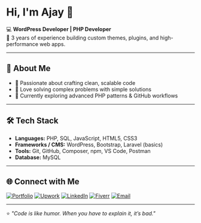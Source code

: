 # Hi, I'm Ajay 👋  

💻 **WordPress Developer | PHP Developer**  
🔧 3 years of experience building custom themes, plugins, and high-performance web apps.  

---

## 🚀 About Me
- 🔹 Passionate about crafting clean, scalable code  
- 🔹 Love solving complex problems with simple solutions  
- 🔹 Currently exploring advanced PHP patterns & GitHub workflows  

---

## 🛠 Tech Stack
- **Languages:** PHP, SQL, JavaScript, HTML5, CSS3  
- **Frameworks / CMS:** WordPress, Bootstrap, Laravel (basics)  
- **Tools:** Git, GitHub, Composer, npm, VS Code, Postman  
- **Database:** MySQL

---

## 🌐 Connect with Me
[![Portfolio](https://img.shields.io/badge/Portfolio-000?style=flat&logo=web&logoColor=white)](http://ajay-maurya.workspaceevents.com/)
[![Upwork](https://img.shields.io/badge/Upwork-6FDA44?style=flat&logo=upwork&logoColor=white)]([https://www.upwork.com/freelancers/~YOUR_UPWORK_ID](https://www.upwork.com/freelancers/~0154d9bb65b366771c?mp_source=share))
[![LinkedIn](https://img.shields.io/badge/LinkedIn-blue?style=flat&logo=linkedin)](https://www.linkedin.com/in/ajay-maurya-developer-890875217/)
[![Fiverr](https://img.shields.io/badge/Fiverr-1DBF73?style=flat&logo=fiverr&logoColor=white)]([https://www.fiverr.com/YOUR_FIVERR_USERNAME](https://www.fiverr.com/s/WEr2b0d))
[![Email](https://img.shields.io/badge/Email-D14836?style=flat&logo=gmail&logoColor=white)](mailto:websolutions.ajay@gmail.com)  

---

⭐ _"Code is like humor. When you have to explain it, it’s bad."_  
